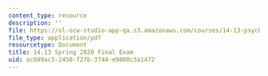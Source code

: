 ```yaml
---
content_type: resource
description: ''
file: https://ol-ocw-studio-app-qa.s3.amazonaws.com/courses/14-13-psychology-and-economics-spring-2020/ac689ac52458f27b3744e9800c3a1472_MIT14-13s20_final.pdf
file_type: application/pdf
resourcetype: Document
title: 14.13 Spring 2020 Final Exam
uid: ac689ac5-2458-f27b-3744-e9800c3a1472
---
```

